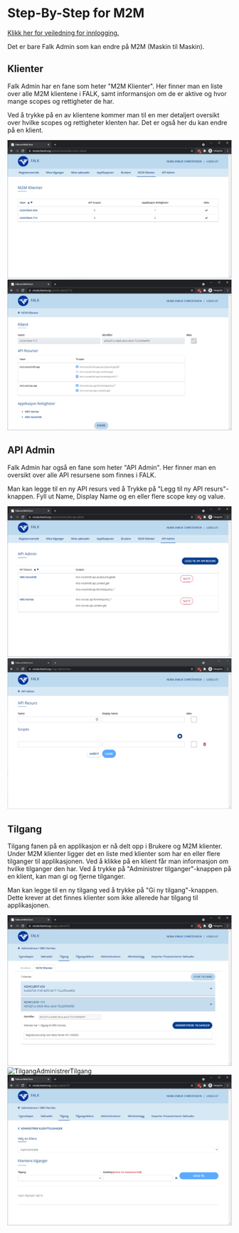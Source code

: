 # Step-By-Step for M2M

[Klikk her for veiledning for innlogging.](LoggInn)

Det er bare Falk Admin som kan endre på M2M (Maskin til Maskin).

## Klienter
Falk Admin har en fane som heter "M2M Klienter". 
Her finner man en liste over alle M2M klientene i FALK, samt informansjon om de er aktive og hvor mange scopes og rettigheter de har.

Ved å trykke på en av klientene kommer man til en mer detaljert oversikt over hvilke scopes og rettigheter klenten har. Det er også her du kan endre på en klient.

![Klienter](img/m2m-klienter.PNG)
![Klient](img/m2m-klient.PNG)
## API Admin
Falk Admin har også en fane som heter "API Admin". Her finner man en oversikt over alle API resursene som finnes i FALK.

Man kan legge til en ny API resurs ved å Trykke på "Legg til ny API resurs"-knappen.
Fyll ut Name, Display Name og en eller flere scope key og value. 

![APIAdmin](img/m2m-apiAdmin.PNG)
![APIAdminLeggTilNy](img/m2m-apiAdminLeggTilNy.PNG)
## Tilgang
Tilgang fanen på en applikasjon er nå delt opp i Brukere og M2M klienter. Under M2M klienter ligger det en liste med klienter som har en eller flere tilganger til applikasjonen.
Ved å klikke på en klient får man informasjon om hvilke tilganger den har. Ved å trykke på "Administrer tilganger"-knappen på en klient, kan man gi og fjerne tilganger.

Man kan legge til en ny tilgang ved å trykke på "Gi ny tilgang"-knappen. Dette krever at det finnes klienter som ikke allerede har tilgang til applikasjonen.

![Tilgang](img/m2m-tilgang.PNG)
![TilgangAdministrerTilgang](img/m2m-tilgangAdministrerTilgnag.PNG)
![TilgangGiNy](img/m2m-tilgangGiNy.PNG)